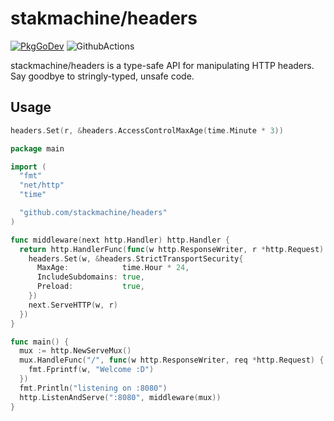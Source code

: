 # stakmachine/headers
[![PkgGoDev](https://pkg.go.dev/badge/github.com/stackmachine/headers)](https://pkg.go.dev/github.com/stackmachine/headers) ![GithubActions](https://github.com/stackmachine/headers/workflows/ci/badge.svg?branch=master)

stackmachine/headers is a type-safe API for manipulating HTTP headers. Say goodbye to stringly-typed, unsafe code.

## Usage

```go
headers.Set(r, &headers.AccessControlMaxAge(time.Minute * 3))
```

```go
package main

import (
  "fmt"
  "net/http"
  "time"

  "github.com/stackmachine/headers"
)

func middleware(next http.Handler) http.Handler {
  return http.HandlerFunc(func(w http.ResponseWriter, r *http.Request) {
    headers.Set(w, &headers.StrictTransportSecurity{
      MaxAge:            time.Hour * 24,
      IncludeSubdomains: true,
      Preload:           true,
    })
    next.ServeHTTP(w, r)
  })
}

func main() {
  mux := http.NewServeMux()
  mux.HandleFunc("/", func(w http.ResponseWriter, req *http.Request) {
    fmt.Fprintf(w, "Welcome :D")
  })
  fmt.Println("listening on :8080")
  http.ListenAndServe(":8080", middleware(mux))
}
```

